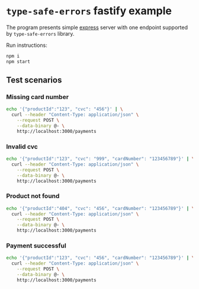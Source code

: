# `type-safe-errors` fastify example

The program presents simple [express](https://expressjs.com/) server with one endpoint supported by `type-safe-errors` library.

Run instructions:
```bash
npm i
npm start
```

## Test scenarios

### Missing card number

```bash
echo '{"productId":"123", "cvc": "456"}' | \
  curl --header "Content-Type: application/json" \
    --request POST \
    --data-binary @- \
    http://localhost:3000/payments
```

### Invalid cvc

```bash
echo '{"productId":"123", "cvc": "999", "cardNumber": "123456789"}' | \
  curl --header "Content-Type: application/json" \
    --request POST \
    --data-binary @- \
    http://localhost:3000/payments
```

### Product not found

```bash
echo '{"productId":"404", "cvc": "456", "cardNumber": "123456789"}' | \
  curl --header "Content-Type: application/json" \
    --request POST \
    --data-binary @- \
    http://localhost:3000/payments
```

### Payment successful

```bash
echo '{"productId":"123", "cvc": "456", "cardNumber": "123456789"}' | \
  curl --header "Content-Type: application/json" \
    --request POST \
    --data-binary @- \
    http://localhost:3000/payments
```
